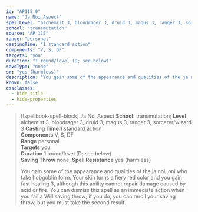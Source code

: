```yaml
---
id: "AP115_0"
name: "Ja Noi Aspect"
spellLevel: "alchemist 3, bloodrager 3, druid 3, magus 3, ranger 3, sorcerer/wizard 3"
school: "transmutation"
source: "AP 115"
range: "personal"
castingTime: "1 standard action"
components: "V, S, DF"
targets: "you"
duration: "1 round/level (D; see below)"
saveType: "none"
sr: "yes (harmless)"
description: "You gain some of the appearance and qualities of the ja noi, oni who take hobgoblin form. Your skin turns a fiery red color and you gain fast healing 3, although this ability cannot repair damage caused by acid or fire. You can dismiss this spell as an immediate action when you fail a Will saving throw; if you do, you can reroll your saving throw, but you must take the second result."
known: false
cssclasses:
  - hide-title
  - hide-properties
---
```


> [!spellbook-spell-block] Ja Noi Aspect
> **School:** transmutation; **Level** alchemist 3, bloodrager 3, druid 3, magus 3, ranger 3, sorcerer/wizard 3
> **Casting Time** 1 standard action  
> **Components** V, S, DF  
> **Range** personal  
> **Targets** you  
> **Duration** 1 round/level (D; see below)  
> **Saving Throw** none; **Spell Resistance** yes (harmless)
> 
> You gain some of the appearance and qualities of the ja noi, oni who take hobgoblin form. Your skin turns a fiery red color and you gain fast healing 3, although this ability cannot repair damage caused by acid or fire. You can dismiss this spell as an immediate action when you fail a Will saving throw; if you do, you can reroll your saving throw, but you must take the second result.